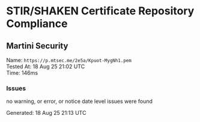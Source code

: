 # STIR/SHAKEN Certificate Repository Compliance

## Martini Security

Name: `https://p.mtsec.me/2e5a/Kpuot-MygNh1.pem`\
Tested At: 18 Aug 25 21:02 UTC\
Time: 146ms

### Issues

no warning, or error, or notice date level issues were found

Generated: 18 Aug 25 21:13 UTC